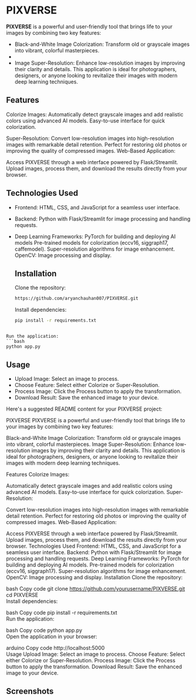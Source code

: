 # PIXVERSE

**PIXVERSE** is a powerful and user-friendly tool that brings life to your images by combining two key features:

- Black-and-White Image Colorization: Transform old or grayscale images into vibrant, colorful masterpieces.
- 
- Image Super-Resolution: Enhance low-resolution images by improving their clarity and details.
  This application is ideal for photographers, designers, or anyone looking to revitalize their images with modern deep learning techniques.

## Features

Colorize Images:
Automatically detect grayscale images and add realistic colors using advanced AI models.
Easy-to-use interface for quick colorization.

Super-Resolution:
Convert low-resolution images into high-resolution images with remarkable detail retention.
Perfect for restoring old photos or improving the quality of compressed images.
Web-Based Application:

Access PIXVERSE through a web interface powered by Flask/Streamlit.
Upload images, process them, and download the results directly from your browser.

## Technologies Used

- Frontend: HTML, CSS, and JavaScript for a seamless user interface.
- Backend: Python with Flask/Streamlit for image processing and handling requests.
- Deep Learning Frameworks:
  PyTorch for building and deploying AI models
  Pre-trained models for colorization (eccv16, siggraph17, caffemodel).
  Super-resolution algorithms for image enhancement.
  OpenCV: Image processing and display.

  ## Installation

  Clone the repository:
  ```bash
  https://github.com/aryanchauhan007/PIXVERSE.git
  ```

  Install dependencies:
  ```bash
  pip install -r requirements.txt  
```

Run the application:
```bash
python app.py  
```
## Usage

- Upload Image: Select an image to process.
- Choose Feature: Select either Colorize or Super-Resolution.
- Process Image: Click the Process button to apply the transformation.
- Download Result: Save the enhanced image to your device.


Here's a suggested README content for your PIXVERSE project:

PIXVERSE
PIXVERSE is a powerful and user-friendly tool that brings life to your images by combining two key features:

Black-and-White Image Colorization: Transform old or grayscale images into vibrant, colorful masterpieces.
Image Super-Resolution: Enhance low-resolution images by improving their clarity and details.
This application is ideal for photographers, designers, or anyone looking to revitalize their images with modern deep learning techniques.

Features
Colorize Images:

Automatically detect grayscale images and add realistic colors using advanced AI models.
Easy-to-use interface for quick colorization.
Super-Resolution:

Convert low-resolution images into high-resolution images with remarkable detail retention.
Perfect for restoring old photos or improving the quality of compressed images.
Web-Based Application:

Access PIXVERSE through a web interface powered by Flask/Streamlit.
Upload images, process them, and download the results directly from your browser.
Technologies Used
Frontend: HTML, CSS, and JavaScript for a seamless user interface.
Backend: Python with Flask/Streamlit for image processing and handling requests.
Deep Learning Frameworks:
PyTorch for building and deploying AI models.
Pre-trained models for colorization (eccv16, siggraph17).
Super-resolution algorithms for image enhancement.
OpenCV: Image processing and display.
Installation
Clone the repository:

bash
Copy code
git clone https://github.com/yourusername/PIXVERSE.git  
cd PIXVERSE  
Install dependencies:

bash
Copy code
pip install -r requirements.txt  
Run the application:

bash
Copy code
python app.py  
Open the application in your browser:

arduino
Copy code
http://localhost:5000  
Usage
Upload Image: Select an image to process.
Choose Feature: Select either Colorize or Super-Resolution.
Process Image: Click the Process button to apply the transformation.
Download Result: Save the enhanced image to your device.

## Screenshots



